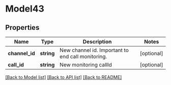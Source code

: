 # Model43

## Properties
Name | Type | Description | Notes
------------ | ------------- | ------------- | -------------
**channel_id** | **string** | New channel id. Important to end call monitoring. | [optional] 
**call_id** | **string** | New monitoring callId | [optional] 

[[Back to Model list]](../../README.md#documentation-for-models) [[Back to API list]](../../README.md#documentation-for-api-endpoints) [[Back to README]](../../README.md)

